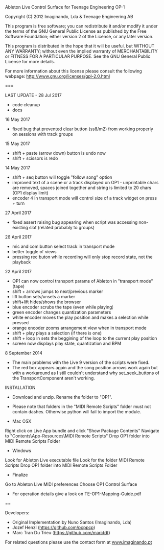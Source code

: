 Ableton Live Control Surface for Teenage Engineering OP-1 

Copyright (C) 2012 Imaginando, Lda & Teenage Engineering AB
   
This program is free software; you can redistribute it and/or
modify it under the terms of the GNU General Public License
as published by the Free Software Foundation; either version 2
of the License, or any later version.

This program is distributed in the hope that it will be useful,
but WITHOUT ANY WARRANTY; without even the implied warranty of
MERCHANTABILITY or FITNESS FOR A PARTICULAR PURPOSE.  See the
GNU General Public License for more details.

For more information about this license please consult the
following webpage: http://www.gnu.org/licenses/gpl-2.0.html

===

LAST UPDATE - 28 Jul 2017
- code cleanup
- docs

16 May 2017
- fixed bug that prevented clear button (ss8/m2) from working properly on sessions with track groups

15 May 2017
- shift + paste (arrow down) button is undo now
- shift + scissors is redo

14 May 2017
- shift + seq button will toggle "follow song" option
- improved text of a scene or a track displayed on OP1 - unprintable chars are removed, spaces joined together and string is limited to 20 chars (OP1 display limit)
- encoder 4 in transport mode will control size of a track widget on press + turn

27 April 2017
- fixed assert raising bug appearing when script was accessing non-existing slot (related probably to groups)

26 April 2017
- mic and com button select track in transport mode
- better toggle of views
- pressing rec buton while recording will only stop record state, not the playback

22 April 2017
- OP1 can now control transport params of Ableton in "transport mode" (tape)
- shift + arrows jumps to next/previous marker
- lift button sets/unsets a marker
- shift+lift hides/shows the browser
- blue encoder scrubs the tape (even while playing)
- green encoder changes quantization parameters
- white encoder moves the play position and makes a selection while pressed
- orange encoder zooms arrangement view when in transport mode
- shift + play plays a selection (if there is one)
- shift + loop in sets the beggining of the loop to the current play position
- screen now displays play state, quantization and BPM

8 September 2014

- The main problems with the Live 9 version of the scripts were fixed.
- The red box appears again and the song position arrows work again but with a workaround as I still couldn't understand why set_seek_buttons of the TransportComponent aren't working.

INSTALLATION

- Download and unzip. Rename the folder to "OP1".
- Please note that folders in the "MIDI Remote Scripts" folder must not contain dashes. Otherwise python will fail to import the module.

- Mac OSX

 Right click on Live App bundle and click "Show Package Contents"
 Navigate to "Contents\App-Resources\MIDI Remote Scripts"
 Drop OP1 folder into MIDI Remote Scripts Folder

- Windows

 Look for Ableton Live executable file
 Look for the folder MIDI Remote Scripts
 Drop OP1 folder into MIDI Remote Scripts Folder

- Finalize

 Go to Ableton Live MIDI preferences
 Choose OP1 Control Surface

- For operation details give a look on TE-OP1-Mapping-Guide.pdf

==

Developers: 
- Original Implementation by Nuno Santos (Imaginando, Lda)
- Jozef Henzl (https://github.com/pcppcp)
- Marc Tran Du Trieu (https://github.com/marctdt)



For related questions please use the contact form at www.imaginando.pt
